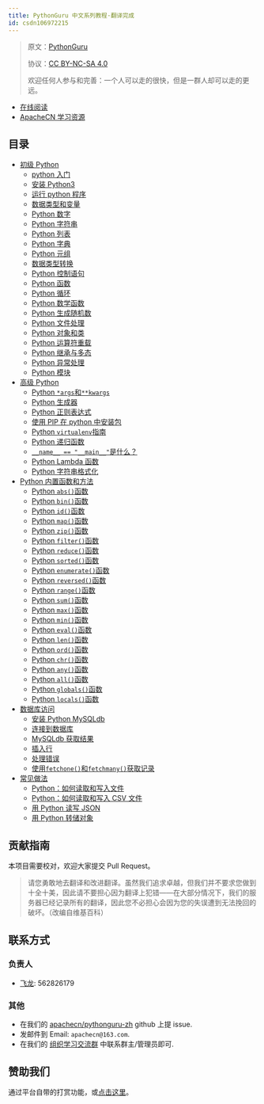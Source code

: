 ```yaml
---
title: PythonGuru 中文系列教程·翻译完成
id: csdn106972215
---
```


> 原文：[PythonGuru](https://thepythonguru.com/)
> 
> 协议：[CC BY-NC-SA 4.0](http://creativecommons.org/licenses/by-nc-sa/4.0/)
> 
> 欢迎任何人参与和完善：一个人可以走的很快，但是一群人却可以走的更远。

*   [在线阅读](http://pythonguru.apachecn.org/)
*   [ApacheCN 学习资源](http://docs.apachecn.org/)

## 目录

*   [初级 Python](https://github.com/apachecn/pythonguru-zh/blob/master/docs/2.md)
    *   [python 入门](https://github.com/apachecn/pythonguru-zh/blob/master/docs/3.md)
    *   [安装 Python3](https://github.com/apachecn/pythonguru-zh/blob/master/docs/4.md)
    *   [运行 python 程序](https://github.com/apachecn/pythonguru-zh/blob/master/docs/5.md)
    *   [数据类型和变量](https://github.com/apachecn/pythonguru-zh/blob/master/docs/6.md)
    *   [Python 数字](https://github.com/apachecn/pythonguru-zh/blob/master/docs/7.md)
    *   [Python 字符串](https://github.com/apachecn/pythonguru-zh/blob/master/docs/8.md)
    *   [Python 列表](https://github.com/apachecn/pythonguru-zh/blob/master/docs/9.md)
    *   [Python 字典](https://github.com/apachecn/pythonguru-zh/blob/master/docs/10.md)
    *   [Python 元组](https://github.com/apachecn/pythonguru-zh/blob/master/docs/11.md)
    *   [数据类型转换](https://github.com/apachecn/pythonguru-zh/blob/master/docs/12.md)
    *   [Python 控制语句](https://github.com/apachecn/pythonguru-zh/blob/master/docs/13.md)
    *   [Python 函数](https://github.com/apachecn/pythonguru-zh/blob/master/docs/14.md)
    *   [Python 循环](https://github.com/apachecn/pythonguru-zh/blob/master/docs/15.md)
    *   [Python 数学函数](https://github.com/apachecn/pythonguru-zh/blob/master/docs/16.md)
    *   [Python 生成随机数](https://github.com/apachecn/pythonguru-zh/blob/master/docs/17.md)
    *   [Python 文件处理](https://github.com/apachecn/pythonguru-zh/blob/master/docs/18.md)
    *   [Python 对象和类](https://github.com/apachecn/pythonguru-zh/blob/master/docs/19.md)
    *   [Python 运算符重载](https://github.com/apachecn/pythonguru-zh/blob/master/docs/20.md)
    *   [Python 继承与多态](https://github.com/apachecn/pythonguru-zh/blob/master/docs/21.md)
    *   [Python 异常处理](https://github.com/apachecn/pythonguru-zh/blob/master/docs/22.md)
    *   [Python 模块](https://github.com/apachecn/pythonguru-zh/blob/master/docs/23.md)
*   [高级 Python](https://github.com/apachecn/pythonguru-zh/blob/master/docs/24.md)
    *   [Python `*args`和`**kwargs`](https://github.com/apachecn/pythonguru-zh/blob/master/docs/25.md)
    *   [Python 生成器](https://github.com/apachecn/pythonguru-zh/blob/master/docs/26.md)
    *   [Python 正则表达式](https://github.com/apachecn/pythonguru-zh/blob/master/docs/27.md)
    *   [使用 PIP 在 python 中安装包](https://github.com/apachecn/pythonguru-zh/blob/master/docs/28.md)
    *   [Python `virtualenv`指南](https://github.com/apachecn/pythonguru-zh/blob/master/docs/29.md)
    *   [Python 递归函数](https://github.com/apachecn/pythonguru-zh/blob/master/docs/30.md)
    *   [`__name__ == "__main__"`是什么？](https://github.com/apachecn/pythonguru-zh/blob/master/docs/31.md)
    *   [Python Lambda 函数](https://github.com/apachecn/pythonguru-zh/blob/master/docs/32.md)
    *   [Python 字符串格式化](https://github.com/apachecn/pythonguru-zh/blob/master/docs/33.md)
*   [Python 内置函数和方法](https://github.com/apachecn/pythonguru-zh/blob/master/docs/34.md)
    *   [Python `abs()`函数](https://github.com/apachecn/pythonguru-zh/blob/master/docs/35.md)
    *   [Python `bin()`函数](https://github.com/apachecn/pythonguru-zh/blob/master/docs/36.md)
    *   [Python `id()`函数](https://github.com/apachecn/pythonguru-zh/blob/master/docs/37.md)
    *   [Python `map()`函数](https://github.com/apachecn/pythonguru-zh/blob/master/docs/38.md)
    *   [Python `zip()`函数](https://github.com/apachecn/pythonguru-zh/blob/master/docs/39.md)
    *   [Python `filter()`函数](https://github.com/apachecn/pythonguru-zh/blob/master/docs/40.md)
    *   [Python `reduce()`函数](https://github.com/apachecn/pythonguru-zh/blob/master/docs/41.md)
    *   [Python `sorted()`函数](https://github.com/apachecn/pythonguru-zh/blob/master/docs/42.md)
    *   [Python `enumerate()`函数](https://github.com/apachecn/pythonguru-zh/blob/master/docs/43.md)
    *   [Python `reversed()`函数](https://github.com/apachecn/pythonguru-zh/blob/master/docs/44.md)
    *   [Python `range()`函数](https://github.com/apachecn/pythonguru-zh/blob/master/docs/45.md)
    *   [Python `sum()`函数](https://github.com/apachecn/pythonguru-zh/blob/master/docs/46.md)
    *   [Python `max()`函数](https://github.com/apachecn/pythonguru-zh/blob/master/docs/47.md)
    *   [Python `min()`函数](https://github.com/apachecn/pythonguru-zh/blob/master/docs/48.md)
    *   [Python `eval()`函数](https://github.com/apachecn/pythonguru-zh/blob/master/docs/49.md)
    *   [Python `len()`函数](https://github.com/apachecn/pythonguru-zh/blob/master/docs/50.md)
    *   [Python `ord()`函数](https://github.com/apachecn/pythonguru-zh/blob/master/docs/51.md)
    *   [Python `chr()`函数](https://github.com/apachecn/pythonguru-zh/blob/master/docs/52.md)
    *   [Python `any()`函数](https://github.com/apachecn/pythonguru-zh/blob/master/docs/53.md)
    *   [Python `all()`函数](https://github.com/apachecn/pythonguru-zh/blob/master/docs/54.md)
    *   [Python `globals()`函数](https://github.com/apachecn/pythonguru-zh/blob/master/docs/55.md)
    *   [Python `locals()`函数](https://github.com/apachecn/pythonguru-zh/blob/master/docs/56.md)
*   [数据库访问](https://github.com/apachecn/pythonguru-zh/blob/master/docs/57.md)
    *   [安装 Python MySQLdb](https://github.com/apachecn/pythonguru-zh/blob/master/docs/58.md)
    *   [连接到数据库](https://github.com/apachecn/pythonguru-zh/blob/master/docs/59.md)
    *   [MySQLdb 获取结果](https://github.com/apachecn/pythonguru-zh/blob/master/docs/60.md)
    *   [插入行](https://github.com/apachecn/pythonguru-zh/blob/master/docs/61.md)
    *   [处理错误](https://github.com/apachecn/pythonguru-zh/blob/master/docs/62.md)
    *   [使用`fetchone()`和`fetchmany()`获取记录](https://github.com/apachecn/pythonguru-zh/blob/master/docs/63.md)
*   [常见做法](https://github.com/apachecn/pythonguru-zh/blob/master/docs/64.md)
    *   [Python：如何读取和写入文件](https://github.com/apachecn/pythonguru-zh/blob/master/docs/65.md)
    *   [Python：如何读取和写入 CSV 文件](https://github.com/apachecn/pythonguru-zh/blob/master/docs/66.md)
    *   [用 Python 读写 JSON](https://github.com/apachecn/pythonguru-zh/blob/master/docs/67.md)
    *   [用 Python 转储对象](https://github.com/apachecn/pythonguru-zh/blob/master/docs/68.md)

## 贡献指南

本项目需要校对，欢迎大家提交 Pull Request。

> 请您勇敢地去翻译和改进翻译。虽然我们追求卓越，但我们并不要求您做到十全十美，因此请不要担心因为翻译上犯错——在大部分情况下，我们的服务器已经记录所有的翻译，因此您不必担心会因为您的失误遭到无法挽回的破坏。（改编自维基百科）

## 联系方式

### 负责人

*   [飞龙](https://github.com/wizardforcel): 562826179

### 其他

*   在我们的 [apachecn/pythonguru-zh](https://github.com/apachecn/pythonguru-zh) github 上提 issue.
*   发邮件到 Email: `apachecn@163.com`.
*   在我们的 [组织学习交流群](http://www.apachecn.org/organization/348.html) 中联系群主/管理员即可.

## 赞助我们

通过平台自带的打赏功能，或[点击这里](https://imgconvert.csdnimg.cn/aHR0cDovL2hvbWUuYXBhY2hlY24ub3JnL2ltZy9hYm91dC9kb25hdGUuanBn?x-oss-process=image/format,png)。
